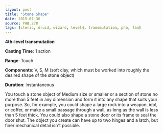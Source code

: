 ```yaml
---
layout: post
title: "Stone Shape"
date: 2015-07-30
source: PHB.278
tags: [cleric, druid, wizard, level4, transmutation, phb, fan]
---
```


**4th-level transmutation**

**Casting Time**: 1 action

**Range**: Touch

**Components**: V, S, M (soft clay, which must be worked into roughly the desired shape of the stone object)

**Duration**: Instantaneous

You touch a stone object of Medium size or smaller or a section of stone no more than 5 feet in any dimension and form it into any shape that suits your purpose. So, for example, you could shape a large rock into a weapon, idol, or coffer, or make a small passage through a wall, as long as the wall is less than 5 feet thick. You could also shape a stone door or its frame to seal the door shut. The object you create can have up to two hinges and a latch, but finer mechanical detail isn't possible.
